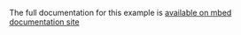 The full documentation for this example is [available on mbed documentation site](https://cloud.mbed.com/docs/current/connecting/device-management-client-tutorials.html)
